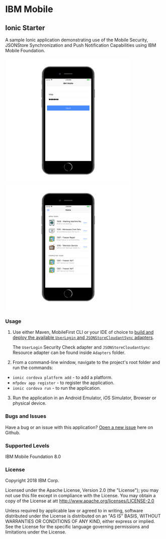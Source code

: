 IBM Mobile
===
## Ionic Starter
A sample Ionic application demonstrating use of the Mobile Security, JSONStore Synchronization and Push Notification Capabilities using IBM Mobile Foundation.

<p float="left">
  <img src="images/login.png" width="400" />
  <img src="images/home.png" width="400" /> 
</p>


### Usage

1. Use either Maven, MobileFirst CLI or your IDE of choice to [build and deploy the available `UserLogin` and `JSONStoreCloudantSync` adapters](https://mobilefirstplatform.ibmcloud.com/tutorials/en/foundation/8.0/adapters/creating-adapters/).

	The `UserLogin` Security Check adapter and `JSONStoreCloudantSync` Resource adapter can be found inside `Adapters` folder.

2. From a command-line window, navigate to the project's root folder and run the commands:
 - `ionic cordova platform add` - to add a platform.
 - `mfpdev app register` - to register the application.
 - `ionic cordova run` - to run the application.

3. Run the application in an Android Emulator, iOS Simulator, Browser or physical device.

### Bugs and Issues

Have a bug or an issue with this application? [Open a new issue](https://github.com/ibmmobile/mf-starter-ionic/issues) here on Github.

### Supported Levels
IBM Mobile Foundation 8.0

### License
Copyright 2018 IBM Corp.

Licensed under the Apache License, Version 2.0 (the "License");
you may not use this file except in compliance with the License.
You may obtain a copy of the License at
att
http://www.apache.org/licenses/LICENSE-2.0

Unless required by applicable law or agreed to in writing, software
distributed under the License is distributed on an "AS IS" BASIS,
WITHOUT WARRANTIES OR CONDITIONS OF ANY KIND, either express or implied.
See the License for the specific language governing permissions and
limitations under the License.
